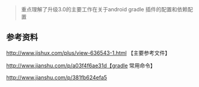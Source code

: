 
> 重点理解了升级3.0的主要工作在关于android gradle 插件的配置和依赖配置

## 参考资料

http://www.jishux.com/plus/view-636543-1.html 【主要参考文件】

http://www.jianshu.com/p/a03f4f6ae31d【gradle 常用命令】

http://www.jianshu.com/p/381fb624efa5
